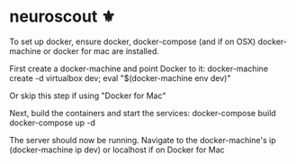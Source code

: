 # neuroscout ⚜

To set up docker, ensure docker, docker-compose (and if on OSX) docker-machine or docker for mac are installed.

First create a docker-machine and point Docker to it:
    docker-machine create -d virtualbox dev;
    eval "$(docker-machine env dev)"
    
Or skip this step if using "Docker for Mac"

Next, build the containers and start the services:
     docker-compose build
     docker-compose up -d

The server should now be running. Navigate to the docker-machine's ip (docker-machine ip dev) or localhost if on Docker for Mac
